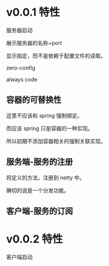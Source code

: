 # v0.0.1 特性

服务器启动

展示服务器的名称+port

显示指定，而不是依赖于配置文件的读取。

zero-config

always code

## 容器的可替换性

这里不应该和 spring 强制绑定。

而应该 spring 只是容器的一种实现。

所以初期不添加容器相关的强制关联实现。

## 服务端-服务的注册

将定义的方法，注册到 netty 中。

确切的说是一个分发功能。

## 客户端-服务的订阅



# v0.0.2 特性

客户端启动

